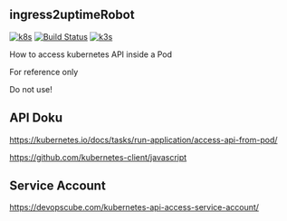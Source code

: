 ## ingress2uptimeRobot

[![k8s](https://img.shields.io/badge/Kubernetes-blue.svg)](https://github.com/kubernetes/kubernetes)
[![Build Status](https://jenkins.tino.sh/buildStatus/icon?job=ingress2uptimeRobot%2Fmaster)](https://jenkins.tino.sh/job/ingress2uptimeRobot/job/master/)
[![k3s](https://img.shields.io/badge/run%20on%20-Raspberry%20Pi-red)](https://github.com/tinoschroeter/k8s.homelab)


How to access kubernetes API inside a Pod

For reference only

Do not use!

## API Doku
https://kubernetes.io/docs/tasks/run-application/access-api-from-pod/

https://github.com/kubernetes-client/javascript

## Service Account
https://devopscube.com/kubernetes-api-access-service-account/
